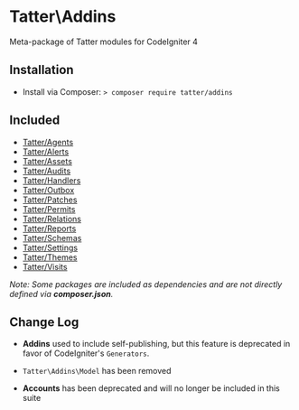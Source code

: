 # Tatter\Addins

Meta-package of Tatter modules for CodeIgniter 4

## Installation

* Install via Composer: `> composer require tatter/addins`

## Included

* [Tatter/Agents](https://github.com/tattersoftware/codeigniter4-agents)
* [Tatter/Alerts](https://github.com/tattersoftware/codeigniter4-alerts)
* [Tatter/Assets](https://github.com/tattersoftware/codeigniter4-assets)
* [Tatter/Audits](https://github.com/tattersoftware/codeigniter4-audits)
* [Tatter/Handlers](https://github.com/tattersoftware/codeigniter4-handlers)
* [Tatter/Outbox](https://github.com/tattersoftware/codeigniter4-outbox)
* [Tatter/Patches](https://github.com/tattersoftware/codeigniter4-patches)
* [Tatter/Permits](https://github.com/tattersoftware/codeigniter4-permits)
* [Tatter/Relations](https://github.com/tattersoftware/codeigniter4-relations)
* [Tatter/Reports](https://github.com/tattersoftware/codeigniter4-reports)
* [Tatter/Schemas](https://github.com/tattersoftware/codeigniter4-schemas)
* [Tatter/Settings](https://github.com/tattersoftware/codeigniter4-settings)
* [Tatter/Themes](https://github.com/tattersoftware/codeigniter4-themes)
* [Tatter/Visits](https://github.com/tattersoftware/codeigniter4-visits)

*Note: Some packages are included as dependencies and are not directly defined via **composer.json**.*

## Change Log

* **Addins** used to include self-publishing, but this feature is deprecated in favor of
CodeIgniter's `Generators`.

* `Tatter\Addins\Model` has been removed

* **Accounts** has been deprecated and will no longer be included in this suite
